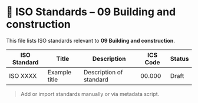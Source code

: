 # 📄 ISO Standards – 09 Building and construction

This file lists ISO standards relevant to **09 Building and construction**.

| ISO Standard | Title | Description | ICS Code | Status |
|--------------|-------|-------------|----------|--------|
| ISO XXXX     | Example title | Description of standard | 00.000 | Draft |

> Add or import standards manually or via metadata script.
